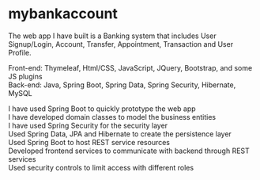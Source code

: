# mybankaccount

The web app I have built is a Banking system that includes User Signup/Login, Account, Transfer, Appointment, Transaction and User Profile.<br />

Front-end: Thymeleaf, Html/CSS, JavaScript, JQuery, Bootstrap, and some JS plugins<br />
Back-end: Java, Spring Boot, Spring Data, Spring Security, Hibernate, MySQL

I have used Spring Boot to quickly prototype the web app<br />
I have developed domain classes to model the business entities<br />
I have used Spring Security for the security layer<br />
Used Spring Data, JPA and Hibernate to create the persistence layer<br />
Used Spring Boot to host REST service resources<br />
Developed frontend services to communicate with backend through REST services<br />
Used security controls to limit access with different roles

